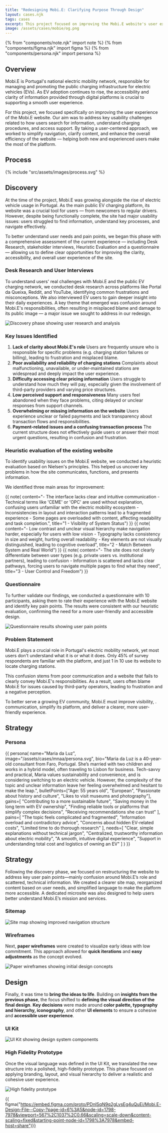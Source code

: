 ```yaml
---
title: "Redesigning Mobi.E: Clarifying Purpose Through Design"
layout: cases.njk
tags: cases
excerpt: This project focused on improving the Mobi.E website's user experience by addressing key challenges in information discovery, charging procedures, and support access. Through user-centered design, we simplified navigation and content to create a more efficient platform for both new and experienced electric vehicle users.
image: /assets/cases/mobie/og.png
---
```


{% from "components/note.njk" import note %}
{% from "components/figma.njk" import figma %}
{% from "components/persona.njk" import persona %}

## Overview

Mobi.E is Portugal's national electric mobility network, responsible for managing and promoting the public charging infrastructure for electric vehicles (EVs). As EV adoption continues to rise, the accessibility and clarity of information provided through digital platforms is crucial to supporting a smooth user experience.

For this project, we focused specifically on improving the user experience of the Mobi.E website. Our aim was to address key usability challenges related to how users search for information, understand charging procedures, and access support. By taking a user-centered approach, we worked to simplify navigation, clarify content, and enhance the overall efficiency of the website — helping both new and experienced users make the most of the platform.

## Process

{% include "src/assets/images/process.svg" %}

## Discovery

At the time of the project, Mobi.E was growing alongside the rise of electric vehicle usage in Portugal. As the main public EV charging platform, its website was a crucial tool for users — from newcomers to regular drivers. However, despite being functionally complete, the site had major usability issues: users struggled to find information, understand key processes, and navigate effectively.

To better understand user needs and pain points, we began this phase with a comprehensive assessment of the current experience — including Desk Research, stakeholder interviews, Heuristic Evaluation and a questionnaire — allowing us to define clear opportunities for improving the clarity, accessibility, and overall user experience of the site.

### Desk Research and User Interviews

To understand users' real challenges with Mobi.E and the public EV charging network, we conducted desk research across platforms like Portal da Queixa, Reddit, and YouTube, identifying common frustrations and misconceptions. We also interviewed EV users to gain deeper insight into their daily experiences. A key theme that emerged was confusion around Mobi.E's responsibilities, often resulting in misplaced blame and damage to its public image — a major issue we sought to address in our redesign.

![Discovery phase showing user research and analysis](/assets/cases/mobie/research.png)

### Key Issues Identified

1. **Lack of clarity about Mobi.E's role**
   Users are frequently unsure who is responsible for specific problems (e.g. charging station failures or billing), leading to frustration and misplaced blame.
2. **Poor availability and reliability of charging stations**
   Complaints about malfunctioning, unavailable, or under-maintained stations are widespread and deeply impact the user experience.
3. **Difficulty accessing clear pricing information**
   Users struggle to understand how much they will pay, especially given the involvement of third-party providers and varying price structures.
4. **Low perceived support and responsiveness**
   Many users feel abandoned when they face problems, citing delayed or unclear responses from support channels.
5. **Overwhelming or missing information on the website**
   Users experience unclear or failed payments and lack transparency about transaction flows and responsibilities.
6. **Payment-related issues and a confusing transaction process**
   The current structure does not effectively guide users or answer their most urgent questions, resulting in confusion and frustration.

### Heuristic evaluation of the existing website

To identify usability issues on the Mobi.E website, we conducted a heuristic evaluation based on Nielsen's principles. This helped us uncover key problems in how the site communicates, functions, and presents information.

We identified three main areas for improvement:

<div class="flex flex-col md:flex-row gap-4 my-16">
    {{ note(
        content="- The interface lacks clear and intuitive communication
- Technical terms like 'CEME' or 'OPC' are used without explanation, confusing users unfamiliar with the electric mobility ecosystem
- Inconsistencies in layout and interaction patterns lead to a fragmented experience
- Some pages are overloaded with content, affecting readability and task completion.",
        title="1 - Visibility of System Status") }}
    {{ note(
        content="- Low contrast and unclear visual hierarchy make navigation harder, especially for users with low vision
- Typography lacks consistency in size and weight, hurting overall readability
- Key elements are not visually distinguished, leading to cognitive overload",
        title="2 - Match Between System and Real World") }}  
    {{ note(
        content="- The site does not clearly differentiate between user types (e.g. private users vs. institutional partners), leading to confusion
- Information is scattered and lacks clear pathways, forcing users to navigate multiple pages to find what they need",
        title="3 - User Control and Freedom") }}
</div>

### Questionnaire

To further validate our findings, we conducted a questionnaire with 10 participants, asking them to rate their experience with the Mobi.E website and identify key pain points. The results were consistent with our heuristic evaluation, confirming the need for a more user-friendly and accessible design.

![Questionnaire results showing user pain points](/assets/cases/mobie/results.png)

### Problem Statement

Mobi.E plays a crucial role in Portugal's electric mobility network, yet most users don't understand what it is or what it does. Only 45% of survey respondents are familiar with the platform, and just 1 in 10 use its website to locate charging stations.

This confusion stems from poor communication and a website that fails to clearly convey Mobi.E's responsibilities. As a result, users often blame Mobi.E for issues caused by third-party operators, leading to frustration and a negative perception.

To better serve a growing EV community, Mobi.E must improve visibility, . communication, simplify its platform, and deliver a clearer, more user-friendly experience.

## Strategy

### Persona

{{ persona(
name="Maria da Luz",
image="/assets/cases/mnaa/persona.svg",
bio="Maria da Luz is a 40-year-old consultant from Faro, Portugal. She’s married with two children and works in a hybrid model, often traveling to Lisbon for business. Tech-savvy and practical, Maria values sustainability and convenience, and is considering switching to an electric vehicle. However, the complexity of the topic and unclear information leave her feeling overwhelmed and hesitant to make the leap.",
bulletPoints=["Age: 55 years old", "European", "Passionate about history and culture", "Likes to visit museums and photography"],
gains=[
    "Contributing to a more sustainable future",
    "Saving money in the long term with EV ownership",
    "Finding reliable tools or platforms that simplify complex decisions",
    "Receiving recommendations she can trust"
],
pains=[
    "The topic feels complicated and fragmented",
    "Information overload and contradictory advice",
    "Concerns about hidden EV-related costs",
    "Limited time to do thorough research"
],
needs=[
    "Clear, simple explanations without technical jargon",
    "Centralized, trustworthy information about electric mobility",
    "A smooth, intuitive digital experience",
    "Support in understanding total cost and logistics of owning an EV"
]
) }}

## Strategy

Following the discovery phase, we focused on restructuring the website to address key user pain points—mainly confusion around Mobi.E’s role and scattered, technical information. We created a clearer site map, reorganized content based on user needs, and simplified language to make the platform more accessible. A dedicated microsite was also designed to help users better understand Mobi.E’s mission and services.

### Sitemap

![Site map showing improved navigation structure](/assets/cases/mobie/sitemap.png)

### Wireframes

Next, **paper wireframes** were created to visualize early ideas with low commitment. This approach allowed for **quick iterations** and **easy adjustments** as the concept evolved.

![Paper wireframes showing initial design concepts](/assets/cases/mobie/paper.png)

## Design

Finally, it was time to **bring the ideas to life**. Building on **insights from the previous phase**, the focus shifted to **defining the visual direction of the final design**. **Key decisions** were made around **color palette, typography and hierarchy, iconography**, and other **UI elements** to ensure a cohesive and **accessible user experience**.

### UI Kit

![UI Kit showing design system components](/assets/cases/mobie/ui.png)

### High Fidelity Prototype

Once the visual language was defined in the UI Kit, we translated the new structure into a polished, high-fidelity prototype. This phase focused on applying branding, layout, and visual hierarchy to deliver a realistic and cohesive user experience.

![High fidelity prototype](/assets/cases/mobie/high.png)

{{ figma("https://embed.figma.com/proto/PDnlSqN9q2gLvsEg4uQuEi/Mobi.E-Design-File--Copy-?page-id=6%3A5&node-id=1798-7978&viewport=567%2C1037%2C0.66&scaling=scale-down&content-scaling=fixed&starting-point-node-id=1798%3A7978&embed-host=share")}}
